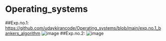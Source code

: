 # Operating_systems
##Exp.no.1:
https://github.com/udaykirancode/Operating_systems/blob/main/exp.no.1_bankers_algorithm
![image](https://user-images.githubusercontent.com/113407411/236669578-b565d116-f086-49fb-b0e3-02df6a60ec9f.png)
##Exp.no.2:
![image](https://user-images.githubusercontent.com/113407411/236669668-dae45b44-a860-42bc-b120-f92eb4f76e38.png)

